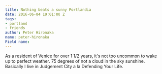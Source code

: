```yaml
---
title: Nothing beats a sunny Portlandia
date: 2016-06-04 19:01:00 Z
tags:
- portland
- friends
author: Peter Hironaka
name: peter-hironaka
Field name: 
---
```


As a resident of Venice for over 1 1/2 years, it's not too uncommon to wake up to perfect weather. 75 degrees of not a cloud in the sky sunshine. Basically I live in Judgement City a la Defending Your Life. 